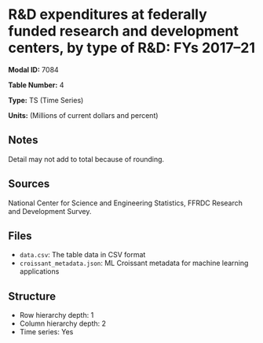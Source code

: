 # R&D expenditures at federally funded research and development centers, by type of R&D: FYs 2017&#8211;21

**Modal ID:** 7084

**Table Number:** 4

**Type:** TS (Time Series)

**Units:** (Millions of current dollars and percent)

## Notes

Detail may not add to total because of rounding.

## Sources

National Center for Science and Engineering Statistics, FFRDC Research and Development Survey.

## Files

- `data.csv`: The table data in CSV format
- `croissant_metadata.json`: ML Croissant metadata for machine learning applications

## Structure

- Row hierarchy depth: 1
- Column hierarchy depth: 2
- Time series: Yes
